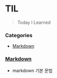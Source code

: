 # TIL

> Today I Learned

### Categories
 - [Markdown](###Markdown)


### [Markdown](Markdown)
  - markdown 기본 문법

